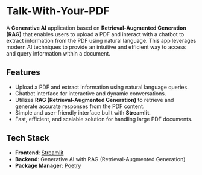 # Talk-With-Your-PDF

A **Generative AI** application based on **Retrieval-Augmented Generation (RAG)** that enables users to upload a PDF and interact with a chatbot to extract information from the PDF using natural language. This app leverages modern AI techniques to provide an intuitive and efficient way to access and query information within a document.

## Features

- Upload a PDF and extract information using natural language queries.
- Chatbot interface for interactive and dynamic conversations.
- Utilizes **RAG (Retrieval-Augmented Generation)** to retrieve and generate accurate responses from the PDF content.
- Simple and user-friendly interface built with **Streamlit**.
- Fast, efficient, and scalable solution for handling large PDF documents.

## Tech Stack

- **Frontend**: [Streamlit](https://streamlit.io/)
- **Backend**: Generative AI with RAG (Retrieval-Augmented Generation)
- **Package Manager**: [Poetry](https://python-poetry.org/)


